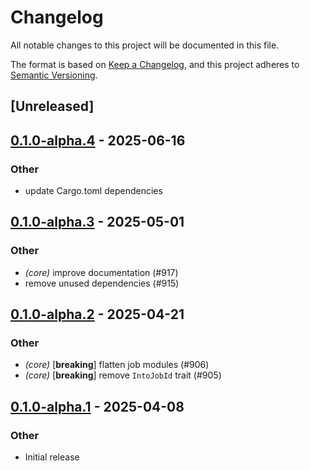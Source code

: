 # Changelog

All notable changes to this project will be documented in this file.

The format is based on [Keep a Changelog](https://keepachangelog.com/en/1.0.0/),
and this project adheres to [Semantic Versioning](https://semver.org/spec/v2.0.0.html).

## [Unreleased]

## [0.1.0-alpha.4](https://github.com/tangle-network/blueprint/compare/blueprint-core-v0.1.0-alpha.3...blueprint-core-v0.1.0-alpha.4) - 2025-06-16

### Other

- update Cargo.toml dependencies

## [0.1.0-alpha.3](https://github.com/tangle-network/blueprint/compare/blueprint-core-v0.1.0-alpha.2...blueprint-core-v0.1.0-alpha.3) - 2025-05-01

### Other

- *(core)* improve documentation (#917)
- remove unused dependencies (#915)

## [0.1.0-alpha.2](https://github.com/tangle-network/blueprint/compare/blueprint-core-v0.1.0-alpha.1...blueprint-core-v0.1.0-alpha.2) - 2025-04-21

### Other

- *(core)* [**breaking**] flatten job modules (#906)
- *(core)* [**breaking**] remove `IntoJobId` trait (#905)

## [0.1.0-alpha.1](https://github.com/tangle-network/blueprint/releases/tag/blueprint-core-v0.1.0-alpha.1) - 2025-04-08

### Other

- Initial release
